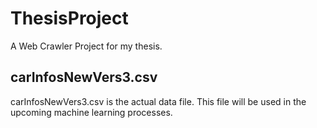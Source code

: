 # ThesisProject
A Web Crawler Project for my thesis.



## carInfosNewVers3.csv
carInfosNewVers3.csv is the actual data file. This file will be used in the upcoming machine learning processes.
